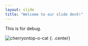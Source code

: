 ```yaml
---
layout: slide
title: "Welcome to our slide deck!"
---
```


This is for debug.

![cherryontop-o-cat](https://octodex.github.com/images/cherryontop-o-cat.png)
{: .center}
